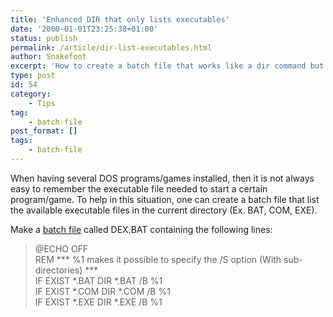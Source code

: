 ```yaml
---
title: 'Enhanced DIR that only lists executables'
date: '2000-01-01T23:25:38+01:00'
status: publish
permalink: /article/dir-list-executables.html
author: Snakefoot
excerpt: 'How to create a batch file that works like a dir command but only lists executables.'
type: post
id: 54
category:
    - Tips
tag:
    - batch-file
post_format: []
tags:
    - batch-file
---
```

When having several DOS programs/games installed, then it is not always easy to remember the executable file needed to start a certain program/game. To help in this situation, one can create a batch file that list the available executable files in the current directory (Ex. BAT, COM, EXE).  
  
 Make a [batch file](/article/batch-file.html) called DEX.BAT containing the following lines:

> @ECHO OFF  
>  REM \*\*\* %1 makes it possible to specify the /S option (With sub-directories) \*\*\*  
>  IF EXIST \*.BAT DIR \*.BAT /B %1  
>  IF EXIST \*.COM DIR \*.COM /B %1  
>  IF EXIST \*.EXE DIR \*.EXE /B %1